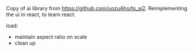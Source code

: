 Copy of ai library from https://github.com/uozuAho/ts_ai2. Reimplementing the ui in react, to learn
react.

load:
- maintain aspect ratio on scale
- clean up